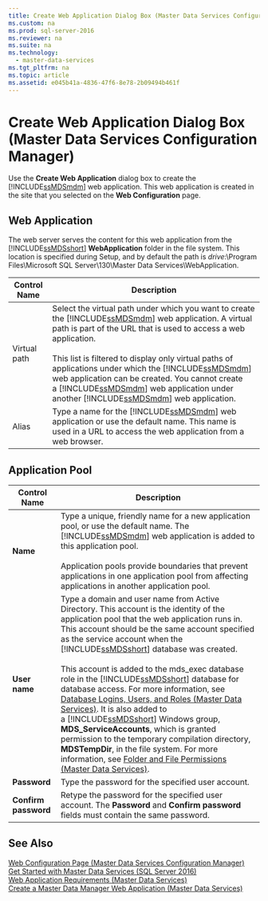 ```yaml
---
title: Create Web Application Dialog Box (Master Data Services Configuration Manager)
ms.custom: na
ms.prod: sql-server-2016
ms.reviewer: na
ms.suite: na
ms.technology: 
  - master-data-services
ms.tgt_pltfrm: na
ms.topic: article
ms.assetid: e045b41a-4836-47f6-8e78-2b09494b461f
---
```

# Create Web Application Dialog Box (Master Data Services Configuration Manager)
  Use the **Create Web Application** dialog box to create the [!INCLUDE[ssMDSmdm](../../Token/Other/ssMDSmdm_md.md)] web application. This web application is created in the site that you selected on the **Web Configuration** page.  
  
## Web Application  
 The web server serves the content for this web application from the [!INCLUDE[ssMDSshort](../../Token/Other/ssMDSshort_md.md)] **WebApplication** folder in the file system. This location is specified during Setup, and by default the path is *drive*:\\Program Files\\Microsoft SQL Server\\130\\Master Data Services\\WebApplication.  
  
|Control Name|Description|  
|------------------|-----------------|  
|Virtual path|Select the virtual path under which you want to create the [!INCLUDE[ssMDSmdm](../../Token/Other/ssMDSmdm_md.md)] web application. A virtual path is part of the URL that is used to access a web application.<br /><br /> This list is filtered to display only virtual paths of applications under which the [!INCLUDE[ssMDSmdm](../../Token/Other/ssMDSmdm_md.md)] web application can be created. You cannot create a [!INCLUDE[ssMDSmdm](../../Token/Other/ssMDSmdm_md.md)] web application under another [!INCLUDE[ssMDSmdm](../../Token/Other/ssMDSmdm_md.md)] web application.|  
|Alias|Type a name for the [!INCLUDE[ssMDSmdm](../../Token/Other/ssMDSmdm_md.md)] web application or use the default name. This name is used in a URL to access the web application from a web browser.|  
  
## Application Pool  
  
|Control Name|Description|  
|------------------|-----------------|  
|**Name**|Type a unique, friendly name for a new application pool, or use the default name. The [!INCLUDE[ssMDSmdm](../../Token/Other/ssMDSmdm_md.md)] web application is added to this application pool.<br /><br /> Application pools provide boundaries that prevent applications in one application pool from affecting applications in another application pool.|  
|**User name**|Type a domain and user name from Active Directory. This account is the identity of the application pool that the web application runs in. This account should be the same account specified as the service account when the [!INCLUDE[ssMDSshort](../../Token/Other/ssMDSshort_md.md)] database was created.<br /><br /> This account is added to the mds\_exec database role in the [!INCLUDE[ssMDSshort](../../Token/Other/ssMDSshort_md.md)] database for database access. For more information, see [Database Logins, Users, and Roles &#40;Master Data Services&#41;](../../Topics/TopicNameNotContainA/Database-Logins,-Users,-and-Roles--Master-Data-Services-.md). It is also added to a [!INCLUDE[ssMDSshort](../../Token/Other/ssMDSshort_md.md)] Windows group, **MDS\_ServiceAccounts**, which is granted permission to the temporary compilation directory, **MDSTempDir**, in the file system. For more information, see [Folder and File Permissions &#40;Master Data Services&#41;](../../Topics/TopicNameNotContainA/Folder-and-File-Permissions--Master-Data-Services-.md).|  
|**Password**|Type the password for the specified user account.|  
|**Confirm password**|Retype the password for the specified user account. The **Password** and **Confirm password** fields must contain the same password.|  
  
## See Also  
 [Web Configuration Page &#40;Master Data Services Configuration Manager&#41;](../../Topics/TopicNameNotContainA/Web-Configuration-Page--Master-Data-Services-Configuration-Manager-.md)   
 [Get Started with Master Data Services &#40;SQL Server 2016&#41;](../../Topics/TopicNameNotContainA/Get-Started-with-Master-Data-Services--SQL-Server-2016-.md)   
 [Web Application Requirements &#40;Master Data Services&#41;](../../Topics/TopicNameNotContainA/Web-Application-Requirements--Master-Data-Services-.md)   
 [Create a Master Data Manager Web Application &#40;Master Data Services&#41;](../../Topics/TopicNameContainA/Create-a-Master-Data-Manager-Web-Application--Master-Data-Services-.md)  
  
  
